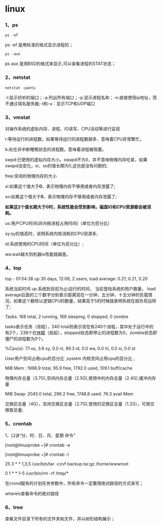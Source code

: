 # linux 

### 1、ps

`ps -ef`

ps -ef 是用标准的格式显示进程的；

`ps -aux `

ps aux 是用BSD的格式来显示,可以查看进程的STAT状态；

### 2、netstat

`netstat -pantu`

-l:显示侦听的端口；-a:列出所有端口；-p:显示进程名称；-n:直接使用ip地址，而不通过域名服务器;-t和-u：显示TCP和UDP端口

### 3、vmstat

对操作系统的虚拟内存、进程、IO读写、CPU活动等进行监视

r:等待运行的进程数。如果等待运行的进程数越多，意味着CPU非常繁忙。

b:处在非中断睡眠状态的进程数。意味着进程被阻塞。

swpd:已使用的虚拟内存大小。swapd不为0，并不意味物理内存吃紧，如果swapd没变化，si、so的值长期为0,这也是没有问题的;

free:空闲的物理内存的大小

si:如果这个值大于**0**，表示物理内存不够用或者内存泄露了;

so:如果这个值大于**0**，表示物理内存不够用或者内存泄露了;

**如果这2个值长期大于0时，系统性能会受到影响，磁盘IO和CPU资源都会被消耗。**

 us:用户CPU时间(非内核进程占用时间)（单位为百分比）

sy:sy的值高时，说明系统内核消耗的CPU资源多;

id:系统使用的CPU时间（单位为百分比）;

wa:wait越大则机器io性能就越差。

### 4、top

top - 01:54:38 up 30 days, 12:06,  2 users,  load average: 0.21, 0.21, 0.20

系统当前时间 up  系统到目前为止i运行的时间， 当前登陆系统的用户数量，  load average后面的三个数字分别表示距离现在一分钟，五分钟，十五分钟的负载情况。如果这个数除以逻辑CPU的数量，结果高于5的时候就表明系统在超负荷运转了;

Tasks: 168 total,   2 running, 166 sleeping,   0 stopped,   0 zombie

tasks表示任务（进程），240 total则表示现在有240个进程，其中处于运行中的有2个，238个在[休眠](https://www.baidu.com/s?wd=%E4%BC%91%E7%9C%A0&tn=24004469_oem_dg&rsv_dl=gh_pl_sl_csd)（挂起），stopped状态即停止的进程数为0，zombie状态即僵尸的进程数为0个。

%Cpu(s):  7.1 us,  3.6 sy,  0.0 ni, 89.3 id,  0.0 wa,  0.0 hi,  0.0 si,  0.0 st

User用户空间占用cpu的百分比 ;system 内核空间占用cpu的百分比 ;

MiB Mem :   1996.9 total,     95.9 free,   1792.0 used,    109.1 buff/cache

物理内存总量（3.7G),空闲内存总量（2.5G),使用中的内存总量（2.4G),缓冲内存量 

MiB Swap:   2045.0 total,    296.2 free,   1748.8 used.     76.3 avail Mem

交换区总量（4G），空闲交换区总量（2.7G),使用的交换区总量（1.2G），可用交换取总量;

### 5、crontab

1、口诀“分、时、日、月、星期 命令”

[root@linuxprobe ~]# crontab -e

[root@linuxprobe ~]# crontab -l

25 3 * * 1,3,5 /usr/bin/tar -czvf backup.tar.gz /home/wwwroot

0 1 * * 1-5 /usr/bin/rm -rf /tmp/*

在crond服务的计划任务参数中，所有命令一定要用绝对路径的方式来写；

whereis查看命令的绝对路径

### 6、tree

查看文件目录下所有的文件夹和文件，并以树形结构展示；

